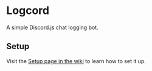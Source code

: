 # Logcord
A simple Discord.js chat logging bot.

## Setup
Visit the [Setup page in the wiki](https://github.com/theanidox/Logcord/wiki/Setup) to learn how to set it up.
